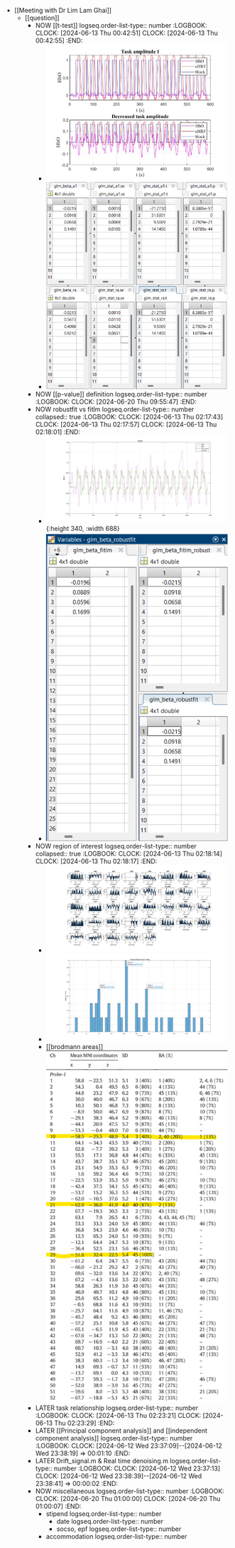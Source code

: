 - [[Meeting with Dr Lim Lam Ghai]]
	- [[question]]
		- NOW [[t-test]]
		  logseq.order-list-type:: number
		  :LOGBOOK:
		  CLOCK: [2024-06-13 Thu 00:42:51]
		  CLOCK: [2024-06-13 Thu 00:42:55]
		  :END:
			- ![amplitude.jpg](../assets/amplitude_1718817857558_0.jpg)
			- ![image.png](../assets/image_1718216085922_0.png)
		- NOW [[p-value]] definition
		  logseq.order-list-type:: number
		  :LOGBOOK:
		  CLOCK: [2024-06-20 Thu 09:55:47]
		  :END:
		- NOW robustfit vs fitlm
		  logseq.order-list-type:: number
		  collapsed:: true
		  :LOGBOOK:
		  CLOCK: [2024-06-13 Thu 02:17:43]
		  CLOCK: [2024-06-13 Thu 02:17:57]
		  CLOCK: [2024-06-13 Thu 02:18:01]
		  :END:
			- ![glm.jpg](../assets/glm_1718820048587_0.jpg){:height 340, :width 688}
			- ![image.png](../assets/image_1718819667842_0.png)
		- NOW region of interest
		  logseq.order-list-type:: number
		  collapsed:: true
		  :LOGBOOK:
		  CLOCK: [2024-06-13 Thu 02:18:14]
		  CLOCK: [2024-06-13 Thu 02:18:17]
		  :END:
			- ![COI.jpg](../assets/COI_1718823941452_0.jpg)
			- ![COI2.jpg](../assets/COI2_1718826292269_0.jpg)
			- [[brodmann areas]]
			   ![image.png](../assets/image_1718826560253_0.png)
		- LATER task relationship
		  logseq.order-list-type:: number
		  :LOGBOOK:
		  CLOCK: [2024-06-13 Thu 02:23:21]
		  CLOCK: [2024-06-13 Thu 02:23:29]
		  :END:
		- LATER [[Principal component analysis]] and [[independent component analysis]]
		  logseq.order-list-type:: number
		  :LOGBOOK:
		  CLOCK: [2024-06-12 Wed 23:37:09]--[2024-06-12 Wed 23:38:19] =>  00:01:10
		  :END:
		- LATER Drift_signal.m & Real time denoising.m
		  logseq.order-list-type:: number
		  :LOGBOOK:
		  CLOCK: [2024-06-12 Wed 23:37:13]
		  CLOCK: [2024-06-12 Wed 23:38:39]--[2024-06-12 Wed 23:38:41] =>  00:00:02
		  :END:
		- NOW miscellaneous
		  logseq.order-list-type:: number
		  :LOGBOOK:
		  CLOCK: [2024-06-20 Thu 01:00:00]
		  CLOCK: [2024-06-20 Thu 01:00:07]
		  :END:
			- stipend
			  logseq.order-list-type:: number
				- date
				  logseq.order-list-type:: number
				- socso, epf
				  logseq.order-list-type:: number
			- accommodation
			  logseq.order-list-type:: number